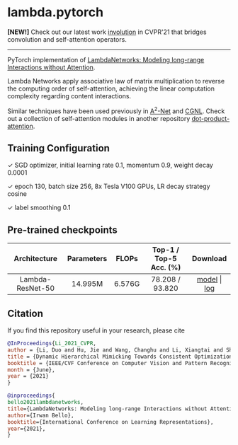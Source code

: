 # lambda.pytorch

**[NEW!]** Check out our latest work [involution](https://github.com/d-li14/involution) in CVPR'21 that bridges convolution and self-attention operators.

---

PyTorch implementation of [LambdaNetworks: Modeling long-range Interactions without Attention](https://openreview.net/forum?id=xTJEN-ggl1b).

Lambda Networks apply associative law of matrix multiplication to reverse the computing order of self-attention, achieving the linear computation complexity regarding content interactions.

Similar techniques have been used previously in [A<sup>2</sup>-Net](https://arxiv.org/abs/1810.11579) and [CGNL](https://arxiv.org/abs/1810.13125). Check out a collection of self-attention modules in another repository [dot-product-attention](https://github.com/d-li14/dot-product-attention).

## Training Configuration
✓ SGD optimizer, initial learning rate 0.1, momentum 0.9, weight decay 0.0001

✓ epoch 130, batch size 256, 8x Tesla V100 GPUs, LR decay strategy cosine

✓ label smoothing 0.1

## Pre-trained checkpoints
| Architecture             | Parameters | FLOPs | Top-1 / Top-5 Acc. (%) | Download |
| :----------------------: | :--------: | :---: | :------------------------: | :------: |
| Lambda-ResNet-50 | 14.995M | 6.576G | 78.208 / 93.820 | [model](https://hkustconnect-my.sharepoint.com/:u:/g/personal/dlibh_connect_ust_hk/EUZkICtpXitIq6PGa6h6m_YBnFXCiCYTSuqoIUqiR33C5A?e=mhgEbC) &#124; [log](https://hkustconnect-my.sharepoint.com/:t:/g/personal/dlibh_connect_ust_hk/EQuZ1itCS2dFpN2MBVepL5YBQe9N-ZUv6y4vNdO5uiVFig?e=dX7Id1) |

## Citation
If you find this repository useful in your research, please cite
```bibtex
@InProceedings{Li_2021_CVPR,
author = {Li, Duo and Hu, Jie and Wang, Changhu and Li, Xiangtai and She, Qi and Zhu, Lei and Zhang, Tong and Chen, Qifeng},
title = {Dynamic Hierarchical Mimicking Towards Consistent Optimization Objectives},
booktitle = {IEEE/CVF Conference on Computer Vision and Pattern Recognition (CVPR)},
month = {June},
year = {2021}
}
```
```bibtex
@inproceedings{
bello2021lambdanetworks,
title={LambdaNetworks: Modeling long-range Interactions without Attention},
author={Irwan Bello},
booktitle={International Conference on Learning Representations},
year={2021},
}
```

